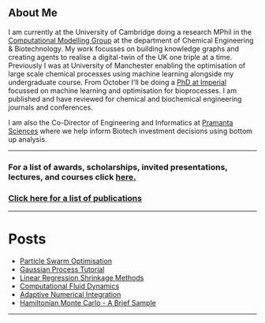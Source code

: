 ## About Me

I am currently at the University of Cambridge doing a research MPhil in the [Computational Modelling Group](https://como.ceb.cam.ac.uk) at the department of Chemical Engineering & Biotechnology. My work focusses on building knowledge graphs and creating agents to realise a digital-twin of the UK one triple at a time. Previously I was at University of Manchester enabling the optimisation of large scale chemical processes using machine learning alongside my undergraduate course. From October I'll be doing a [PhD at Imperial](https://www.imperial.ac.uk/optimisation-and-machine-learning-for-process-engineering/about-us/) focussed on machine learning and optimisation for bioprocesses. I am published and have reviewed for chemical and biochemical engineering journals and conferences.

I am also the Co-Director of Engineering and Informatics at [Pramanta Sciences](https://www.pramanta.com) where we help inform Biotech investment decisions using bottom up analysis.

---

### For a list of awards, scholarships, invited presentations, lectures, and courses click [here.](other.md)

### [Click here for a list of publications](publications.md)

---

# Posts

* [Particle Swarm Optimisation](2020-06-20-Particle-Swarm.md) 
* [Gaussian Process Tutorial](2020-06-21-Gaussian-Processes.md)
* [Linear Regression Shrinkage Methods](2020-06-21-Linear-Regression.md)
* [Computational Fluid Dynamics](2020-06-21-Reactor-Validation.md)
* [Adaptive Numerical Integration](2020-07-25-Numerical-Integration.md)
* [Hamiltonian Monte Carlo - A Brief Sample](2020-10-19-Hamiltonian-Monte-Carlo.md)

---

